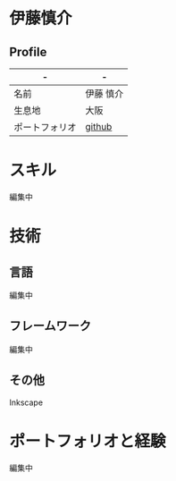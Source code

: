 # 伊藤慎介

## Profile

|-|-|
|----|----|
|名前|伊藤 慎介|
|生息地|大阪|
|ポートフォリオ|[github](https://github.com/suke-shin)|

# スキル
編集中

# 技術

## 言語
編集中

## フレームワーク
編集中

## その他

Inkscape

# ポートフォリオと経験
編集中
